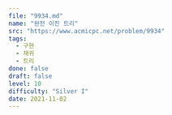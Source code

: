 ```yaml
---
file: "9934.md"
name: "완전 이진 트리"
src: "https://www.acmicpc.net/problem/9934"
tags: 
  - 구현
  - 재귀
  - 트리
done: false
draft: false
level: 10
difficulty: "Silver I"
date: 2021-11-02
---
```

